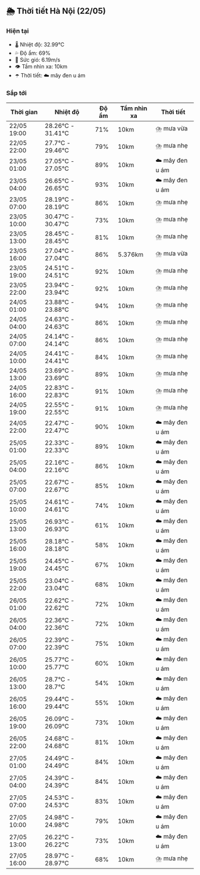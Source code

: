 ## 🌦️ Thời tiết Hà Nội (22/05)

### Hiện tại

- 🌡️ Nhiệt độ: 32.99℃
- 💦 Độ ẩm: 69%
- 💨 Sức gió: 6.19m/s
- 👁️ Tầm nhìn xa: 10km
- ☂️ Thời tiết: ☁️ mây đen u ám

### Sắp tới

| Thời gian | Nhiệt độ | Độ ẩm | Tầm nhìn xa | Thời tiết |
| --- | --- | --- | --- | --- |
| 22/05 19:00 | 28.26℃ - 31.41℃ | 71% | 10km | ⛈️ mưa vừa |
| 22/05 22:00 | 27.7℃ - 29.46℃ | 79% | 10km | ⛈️ mưa nhẹ |
| 23/05 01:00 | 27.05℃ - 27.05℃ | 89% | 10km | ☁️ mây đen u ám |
| 23/05 04:00 | 26.65℃ - 26.65℃ | 93% | 10km | ☁️ mây đen u ám |
| 23/05 07:00 | 28.19℃ - 28.19℃ | 86% | 10km | ⛈️ mưa nhẹ |
| 23/05 10:00 | 30.47℃ - 30.47℃ | 73% | 10km | ⛈️ mưa nhẹ |
| 23/05 13:00 | 28.45℃ - 28.45℃ | 81% | 10km | ⛈️ mưa nhẹ |
| 23/05 16:00 | 27.04℃ - 27.04℃ | 86% | 5.376km | ⛈️ mưa vừa |
| 23/05 19:00 | 24.51℃ - 24.51℃ | 92% | 10km | ⛈️ mưa nhẹ |
| 23/05 22:00 | 23.94℃ - 23.94℃ | 92% | 10km | ⛈️ mưa nhẹ |
| 24/05 01:00 | 23.88℃ - 23.88℃ | 94% | 10km | ⛈️ mưa nhẹ |
| 24/05 04:00 | 24.63℃ - 24.63℃ | 86% | 10km | ⛈️ mưa nhẹ |
| 24/05 07:00 | 24.14℃ - 24.14℃ | 86% | 10km | ⛈️ mưa nhẹ |
| 24/05 10:00 | 24.41℃ - 24.41℃ | 84% | 10km | ⛈️ mưa nhẹ |
| 24/05 13:00 | 23.69℃ - 23.69℃ | 89% | 10km | ⛈️ mưa nhẹ |
| 24/05 16:00 | 22.83℃ - 22.83℃ | 91% | 10km | ⛈️ mưa nhẹ |
| 24/05 19:00 | 22.55℃ - 22.55℃ | 91% | 10km | ⛈️ mưa nhẹ |
| 24/05 22:00 | 22.47℃ - 22.47℃ | 90% | 10km | ☁️ mây đen u ám |
| 25/05 01:00 | 22.33℃ - 22.33℃ | 89% | 10km | ☁️ mây đen u ám |
| 25/05 04:00 | 22.16℃ - 22.16℃ | 86% | 10km | ☁️ mây đen u ám |
| 25/05 07:00 | 22.67℃ - 22.67℃ | 85% | 10km | ☁️ mây đen u ám |
| 25/05 10:00 | 24.61℃ - 24.61℃ | 74% | 10km | ☁️ mây đen u ám |
| 25/05 13:00 | 26.93℃ - 26.93℃ | 61% | 10km | ☁️ mây đen u ám |
| 25/05 16:00 | 28.18℃ - 28.18℃ | 58% | 10km | ☁️ mây đen u ám |
| 25/05 19:00 | 24.45℃ - 24.45℃ | 67% | 10km | ☁️ mây đen u ám |
| 25/05 22:00 | 23.04℃ - 23.04℃ | 68% | 10km | ☁️ mây đen u ám |
| 26/05 01:00 | 22.62℃ - 22.62℃ | 72% | 10km | ☁️ mây đen u ám |
| 26/05 04:00 | 22.36℃ - 22.36℃ | 72% | 10km | ☁️ mây đen u ám |
| 26/05 07:00 | 22.39℃ - 22.39℃ | 75% | 10km | ☁️ mây đen u ám |
| 26/05 10:00 | 25.77℃ - 25.77℃ | 60% | 10km | ☁️ mây đen u ám |
| 26/05 13:00 | 28.7℃ - 28.7℃ | 54% | 10km | ☁️ mây đen u ám |
| 26/05 16:00 | 29.44℃ - 29.44℃ | 55% | 10km | ☁️ mây đen u ám |
| 26/05 19:00 | 26.09℃ - 26.09℃ | 73% | 10km | ☁️ mây đen u ám |
| 26/05 22:00 | 24.68℃ - 24.68℃ | 81% | 10km | ☁️ mây đen u ám |
| 27/05 01:00 | 24.49℃ - 24.49℃ | 84% | 10km | ☁️ mây đen u ám |
| 27/05 04:00 | 24.39℃ - 24.39℃ | 84% | 10km | ☁️ mây đen u ám |
| 27/05 07:00 | 24.53℃ - 24.53℃ | 83% | 10km | ☁️ mây đen u ám |
| 27/05 10:00 | 24.98℃ - 24.98℃ | 79% | 10km | ☁️ mây đen u ám |
| 27/05 13:00 | 26.22℃ - 26.22℃ | 73% | 10km | ☁️ mây đen u ám |
| 27/05 16:00 | 28.97℃ - 28.97℃ | 68% | 10km | ⛈️ mưa nhẹ |
